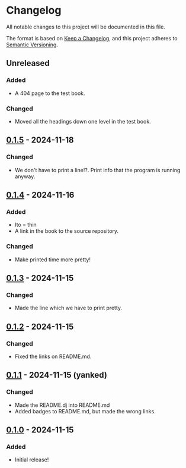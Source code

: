 # Changelog

All notable changes to this project will be documented in this file.

The format is based on [Keep a Changelog](https://keepachangelog.com/en/1.0.0/),
and this project adheres to [Semantic Versioning](https://semver.org/spec/v2.0.0.html).

## Unreleased

### Added

- A 404 page to the test book.

### Changed

- Moved all the headings down one level in the test book.

## [0.1.5] - 2024-11-18

### Changed

- We don't have to print a line!?. Print info that the program is running anyway.

## [0.1.4] - 2024-11-16

### Added

- lto = thin
- A link in the book to the source repository.

### Changed

- Make printed time more pretty!

## [0.1.3] - 2024-11-15

### Changed

- Made the line which we have to print pretty.

## [0.1.2] - 2024-11-15

### Changed

- Fixed the links on README.md.

## [0.1.1] - 2024-11-15 (yanked)

### Changed

- Made the README.dj into README.md
- Added badges to README.md, but made the wrong links.

## [0.1.0] - 2024-11-15

### Added

- Initial release!

[0.1.0]: https://crates.io/crates/mdbook-djot/0.1.0
[0.1.1]: https://crates.io/crates/mdbook-djot/0.1.1
[0.1.2]: https://crates.io/crates/mdbook-djot/0.1.2
[0.1.3]: https://crates.io/crates/mdbook-djot/0.1.3
[0.1.4]: https://crates.io/crates/mdbook-djot/0.1.4
[0.1.5]: https://crates.io/crates/mdbook-djot/0.1.5